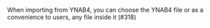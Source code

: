 When importing from YNAB4, you can choose the YNAB4 file or as a convenience to users, any file inside it (#318)
